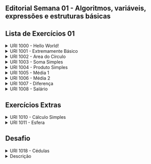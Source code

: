 ## Editorial Semana 01 - Algoritmos, variáveis, expressões e estruturas básicas

## Lista de Exercícios 01

<details>
    <summary>URI 1000 - Hello World!</summary>

<div markdown=1>

```cpp
#include <bits/stdc++.h>

using namespace std;

int main() {
    cout << "Hello World!\n";
    return 0;
}

``` 

</div>
</details>

<details>
    <summary>URI 1001 - Extremamente Básico</summary>

<div markdown=1>

```cpp
#include <bits/stdc++.h>
 
using namespace std;
 
int main() {
    int a, b;
    cin >> a >> b;
    cout << "X = " << a + b << endl;
    return 0;
}
``` 

</div>
</details>


<details>
    <summary>URI 1002 - Area do Círculo</summary>

<div markdown=1>

```cpp
#include <bits/stdc++.h>
 
using namespace std;
 
int main() {
    double area, raio, n = 3.14159;
    cin >> raio;
    area = n * (raio * raio);
    printf("A=%.4lf\n", area);
    return 0;
}

``` 

</div>
</details>

<details>
    <summary>URI 1003 - Soma Simples</summary>

<div markdown=1>

```cpp
#include <bits/stdc++.h>
 
using namespace std;
 
int main() {
    int A, B, SOMA;
    scanf("%d%d", &A, &B);
    SOMA = A + B;
    cout << "SOMA = " << SOMA << endl;
    return 0;
}
``` 

</div>
</details>

<details>
    <summary>URI 1004 - Produto Simples</summary>

<div markdown=1>

```cpp
#include <bits/stdc++.h>
 
using namespace std;
 
int main() {
    int x, y, PROD;
    cin >> x >> y;
    PROD = x * y;
    cout << "PROD = " << PROD << endl;
    return 0;
}
``` 

</div>
</details>

<details>
    <summary>URI 1005 - Média 1</summary>

<div markdown=1>

```cpp
#include <bits/stdc++.h>
 
using namespace std;
 
int main() {
    double A, B, MEDIA;
    cin >> A >> B;
    MEDIA = (A * 3.5 + B * 7.5) / 11;
    printf("MEDIA = \%.5lf\n", MEDIA);
    return 0;
}
``` 

</div>
</details>

<details>
    <summary>URI 1006 - Média 2</summary>

<div markdown=1>

```cpp

#include <bits/stdc++.h>
#include <iomanip>
 
using namespace std;
 
int main() {
    double A, B, C, MEDIA;
    scanf("%lf%lf%lf", &A, &B, &C);
    MEDIA = (A * 2 + B * 3 + C * 5) / 10;
    cout << "MEDIA = " << fixed << setprecision(1) << MEDIA << endl;
    return 0;
}
``` 

</div>
</details>

<details>
    <summary>URI 1007 - Diferença</summary>

<div markdown=1>

```cpp
#include <bits/stdc++.h>
 
using namespace std;
 
int main() {
    int A, B, C, D, DIFERENCA;
    cin >> A >> B >> C >> D;
    DIFERENCA = (A * B - C * D);
    cout << "DIFERENCA = " << DIFERENCA << endl;
    return 0;
}
``` 

</div>
</details>

<details>
    <summary>URI 1008 - Salário</summary>

<div markdown=1>

```cpp
#include <bits/stdc++.h>
#include <iomanip>

using namespace std;
 
int main() {
    int a, b;
    float c, salario;
    cin >> a >> b >> c;
    salario = b * c;
    cout << "NUMBER = " << a << endl << "SALARY = U\$ " << fixed << setprecision(2) << salario << endl;
    return 0;
}
``` 

</div>
</details>

## Exercícios Extras


<details>
    <summary>URI 1010 - Cálculo Simples</summary>

<div markdown=1>

```cpp
#include <bits/stdc++.h>

using namespace std;
 
int main() {
    int cod1, nump1, cod2, nump2;
    float valor1, valor2, total;
    scanf("%d%d%f%d%d%f", &cod1, &nump1, &valor1, &cod2, &nump2, &valor2);
    total = nump1 * valor1 + nump2 * valor2;
    printf("VALOR A PAGAR: R\$ %.2f\n", total);
    return 0;
}
``` 

</div>
</details>

<details>
    <summary>URI 1011 - Esfera</summary>

<div markdown=1>

```cpp
#include <bits/stdc++.h>
 
#include <iomanip>

using namespace std;
 
int main() {
 
    double raio, volume;
    cin >> raio;
    volume = (4.0/3) * 3.14159 * (raio * raio * raio);
    cout << "VOLUME = " << fixed << setprecision(3) << volume << endl;
    return 0;
}
``` 

</div>
</details>

## Desafio

<details>
    <summary>URI 1018 - Cédulas</summary>

<div markdown=1>

```cpp
#include <bits/stdc++.h>

using namespace std;
 
int main() {
    int x;
    cin >> x;
    int y = x;
    int cem = x / 100;
    x = x % 100;
    int cinquenta = x / 50;
    x = x % 50;
    int vinte = x / 20;
    x = x % 20;
    int dez = x / 10;
    x = x % 10;
    int cinco = x / 5;
    x = x % 5;
    int dois = x / 2;
    x = x % 2;
    int um = x;
    cout << y << endl;
    cout << cem << " nota(s) de R\$ 100,00" << endl;
    cout << cinquenta << " nota(s) de R\$ 50,00" << endl;
    cout << vinte << " nota(s) de R\$ 20,00" << endl;
    cout << dez << " nota(s) de R\$ 10,00" << endl;
    cout << cinco << " nota(s) de R\$ 5,00" << endl;
    cout << dois << " nota(s) de R\$ 2,00" << endl;
    cout << um << " nota(s) de R\$ 1,00" << endl;;
    return 0;
}
``` 

</div>
</details>

<details>
    <summary>Descrição</summary>

<div markdown=1>

Neste exercício é utilizado noções de divisão e resto da divisão. Por exemplo, se o valor $x$ for 576, guardamos $x$ em uma variável $y$ para que possamos imprimir na tela mais tarde. Começamos dividindo $x$ por 100 para se obter o valor das quantidades de notas de cem, no caso a divisão de 576 por 100 é 5.76, mas como estamos colocando a divisão numa variável inteira chamada cem, o valor que vai ser atribuído a ela depois da divisão é 5. Agora temos que pegar o resto da divisão entre 576 e cem, pois já sabemos que precisamos de 5 notas de cem para completar 576, logo pegamos o resto da divisão com o operador "\%", o que resultará em 76. Então repetimos o processo fazendo a divisão de $x = 76$ por 50 para obtemos a quantidade de notas de 50, depois pegamos o resto da divisão entre $x$ e 50 para saber a quantidade de notas restantes. Fazemos isso para todas as notas e no final exibimos a saída na tela conforme é pedida. 

</div>
</details>
